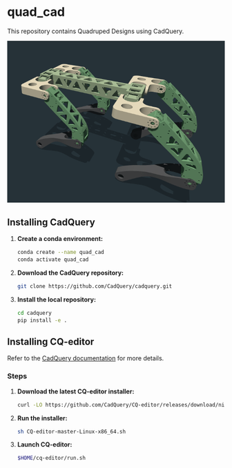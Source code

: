 # quad_cad

This repository contains Quadruped Designs using CadQuery.

![Quadruped Design](docs/quad.png)

## Installing CadQuery

1. **Create a conda environment:**
    ```sh
    conda create --name quad_cad
    conda activate quad_cad
    ```

2. **Download the CadQuery repository:**
    ```sh
    git clone https://github.com/CadQuery/cadquery.git
    ```

3. **Install the local repository:**
    ```sh
    cd cadquery
    pip install -e .
    ```

## Installing CQ-editor

Refer to the [CadQuery documentation](https://cadquery.readthedocs.io/en/latest/installation.html#adding-a-nicer-gui-via-cq-editor) for more details.

### Steps

1. **Download the latest CQ-editor installer:**
    ```sh
    curl -LO https://github.com/CadQuery/CQ-editor/releases/download/nightly/CQ-editor-master-Linux-x86_64.sh
    ```

2. **Run the installer:**
    ```sh
    sh CQ-editor-master-Linux-x86_64.sh
    ```

3. **Launch CQ-editor:**
    ```sh
    $HOME/cq-editor/run.sh
    ```